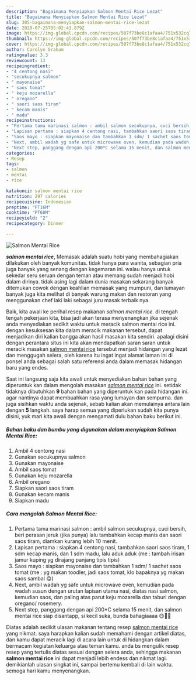 ```yaml
---
description: "Bagaimana Menyiapkan Salmon Mentai Rice Lezat"
title: "Bagaimana Menyiapkan Salmon Mentai Rice Lezat"
slug: 305-bagaimana-menyiapkan-salmon-mentai-rice-lezat
date: 2020-07-25T05:02:43.879Z
image: https://img-global.cpcdn.com/recipes/507f73be8c1afaa4/751x532cq70/salmon-mentai-rice-foto-resep-utama.jpg
thumbnail: https://img-global.cpcdn.com/recipes/507f73be8c1afaa4/751x532cq70/salmon-mentai-rice-foto-resep-utama.jpg
cover: https://img-global.cpcdn.com/recipes/507f73be8c1afaa4/751x532cq70/salmon-mentai-rice-foto-resep-utama.jpg
author: Carolyn Graham
ratingvalue: 3.3
reviewcount: 13
recipeingredient:
- "4 centong nasi"
- "secukupnya salmon"
- " mayonaise"
- " saos tomat"
- " keju mozarella"
- " oregano"
- " saori saos tiram"
- " kecam manis"
- " madu"
recipeinstructions:
- "Pertama tama marinasi salmon : ambil salmon secukupnya, cuci bersih, beri perasan jeruk (jika punya) lalu tambahkan kecap manis dan saori saos tiram, diamkan kurang lebih 10 menit."
- "Lapisan pertama : siapkan 4 centong nasi, tambahkan saori saos tiram, 1 sdm kecap manis, dan 1 sdm madu, lalu aduk aduk (me : tambah irisan jamur kuping yg dirajang panjang tipis tipis)"
- "Saos mayo : siapkan mayonaise dan tambahkan 1 sdm/ 1 sachet saos tomat (me : yg makan toodler, jadi saos tomat, klo bapaknya yg makan saos sambal 😋)"
- "Next, ambil wadah yg safe untuk microwave oven, kemudian pada wadah susun dengan urutan lapisan utama nasi, diatas nasi salmon, kemudian saos, dan paling atas parut keju mozarella dan taburi dengan oregano/ rosemery."
- "Next step, panggang dengan api 200*C selama 15 menit, dan salmon mentai rice siap disantapp, si kecil suka, bunda bahagiaaaa 😊👩‍🍳"
categories:
- Resep
tags:
- salmon
- mentai
- rice

katakunci: salmon mentai rice 
nutrition: 297 calories
recipecuisine: Indonesian
preptime: "PT16M"
cooktime: "PT60M"
recipeyield: "2"
recipecategory: Dinner

---
```



![Salmon Mentai Rice](https://img-global.cpcdn.com/recipes/507f73be8c1afaa4/751x532cq70/salmon-mentai-rice-foto-resep-utama.jpg)

<b><i>salmon mentai rice</i></b>, Memasak adalah suatu hobi yang membahagiakan dilakukan oleh banyak komunitas. tidak hanya para wanita, sebagian pria juga banyak yang senang dengan kegemaran ini. walau hanya untuk sekedar seru seruan dengan teman atau memang sudah menjadi hobi dalam dirinya. tidak asing lagi dalam dunia masakan sekarang banyak ditemukan cowok dengan keahlian memasak yang mumpuni, dan lumayan banyak juga kita melihat di banyak warung makan dan restoran yang menggunakan chef laki laki sebagai juru masak terbaik nya.

Baik, kita awali ke perihal resep makanan <i>salmon mentai rice</i>. di tengah tengah pekerjaan kita, bisa jadi akan terasa menyenangkan jika sejenak anda menyediakan sedikit waktu untuk meracik salmon mentai rice ini. dengan kesuksesan kita dalam meracik makanan tersebut, dapat menjadikan diri kalian bangga akan hasil masakan kita sendiri. apalagi disini dengan perantara situs ini kita akan mendapatkan saran saran untuk meracik masakan <u>salmon mentai rice</u> tersebut menjadi hidangan yang lezat dan menggugah selera, oleh karena itu ingat ingat alamat laman ini di ponsel anda sebagai salah satu referensi anda dalam memasak hidangan baru yang endes.




Saat ini langsung saja kita awali untuk menyediakan bahan bahan yang diperuntuk kan dalam mengolah masakan <u><i>salmon mentai rice</i></u> ini. setidak tidaknya dibutuhkan <b>9</b> bahan bahan yang diperuntuk kan pada hidangan ini. agar nantinya dapat membuahkan rasa yang lumayan dan sempurna. dan juga sisihkan waktu anda sejenak, sebab kalian akan memulainya antara lain dengan <b>5</b> langkah. saya harap semua yang diperlukan sudah kita punya disini, yuk mari kita awali dengan mengamati dulu bahan baku berikut ini.

<!--inarticleads1-->

##### Bahan baku dan bumbu yang digunakan dalam menyiapkan Salmon Mentai Rice:

1. Ambil 4 centong nasi
1. Gunakan secukupnya salmon
1. Gunakan  mayonaise
1. Ambil  saos tomat
1. Gunakan  keju mozarella
1. Ambil  oregano
1. Siapkan  saori saos tiram
1. Gunakan  kecam manis
1. Siapkan  madu




<!--inarticleads2-->

##### Cara mengolah Salmon Mentai Rice:

1. Pertama tama marinasi salmon : ambil salmon secukupnya, cuci bersih, beri perasan jeruk (jika punya) lalu tambahkan kecap manis dan saori saos tiram, diamkan kurang lebih 10 menit.
1. Lapisan pertama : siapkan 4 centong nasi, tambahkan saori saos tiram, 1 sdm kecap manis, dan 1 sdm madu, lalu aduk aduk (me : tambah irisan jamur kuping yg dirajang panjang tipis tipis)
1. Saos mayo : siapkan mayonaise dan tambahkan 1 sdm/ 1 sachet saos tomat (me : yg makan toodler, jadi saos tomat, klo bapaknya yg makan saos sambal 😋)
1. Next, ambil wadah yg safe untuk microwave oven, kemudian pada wadah susun dengan urutan lapisan utama nasi, diatas nasi salmon, kemudian saos, dan paling atas parut keju mozarella dan taburi dengan oregano/ rosemery.
1. Next step, panggang dengan api 200*C selama 15 menit, dan salmon mentai rice siap disantapp, si kecil suka, bunda bahagiaaaa 😊👩‍🍳




Diatas adalah sedikit ulasan makanan tentang resep <u>salmon mentai rice</u> yang nikmat. saya harapkan kalian sudah memahami dengan artikel diatas, dan kamu dapat meracik lagi di acara lain untuk di hidangkan dalam bermacam kegiatan keluarga atau teman kamu. anda bs mengulik resep resep yang tertulis diatas sesuai dengan selera anda, sehingga makanan <b>salmon mentai rice</b> ini dapat menjadi lebih endess dan nikmat lagi. demikianlah ulasan singkat ini, sampai bertemu kembali di lain waktu. semoga hari kamu menyenangkan.
